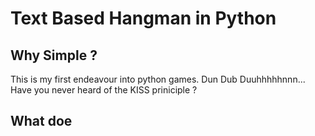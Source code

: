 # Text Based Hangman in Python


## Why Simple ?
 This is my first endeavour into python games. Dun Dub Duuhhhhhnnn...
 Have you never heard of the KISS priniciple ?


## What doe
